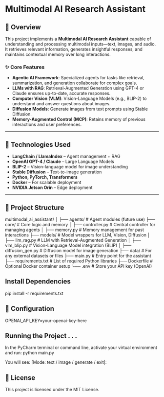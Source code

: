 # Multimodal AI Research Assistant

## 📌 Overview

This project implements a **Multimodal AI Research Assistant** capable of understanding and processing multimodal inputs—text, images, and audio. It retrieves relevant information, generates insightful responses, and maintains contextual memory over long interactions.

### ✨ Core Features
- **Agentic AI Framework**: Specialized agents for tasks like retrieval, summarization, and generation collaborate for complex goals.
- **LLMs with RAG**: Retrieval-Augmented Generation using GPT-4 or Claude ensures up-to-date, accurate responses.
- **Computer Vision (VLM)**: Vision-Language Models (e.g., BLIP-2) to understand and answer questions about images.
- **Diffusion Models**: Generate images from text prompts using Stable Diffusion.
- **Memory-Augmented Control (MCP)**: Retains memory of previous interactions and user preferences.

---

## 🧠 Technologies Used

- **LangChain / LlamaIndex** – Agent management + RAG
- **OpenAI GPT-4 / Claude** – Large Language Models
- **BLIP-2** – Vision-language model for image understanding
- **Stable Diffusion** – Text-to-image generation
- **Python, PyTorch, Transformers**
- **Docker** – For scalable deployment
- **NVIDIA Jetson Orin** – Edge deployment

---

## 📁 Project Structure

multimodal_ai_assistant/
│
├── agents/                    # Agent modules (future use)
├── core/                      # Core logic and memory
│   ├── controller.py          # Central controller for managing agents
│   ├── memory.py              # Memory management for past interactions
├── models/                    # Model wrappers for LLM, Vision, Diffusion
│   ├── llm_rag.py             # LLM with Retrieval-Augmented Generation
│   ├── vlm_blip.py            # Vision-Language Model integration (BLIP)
│   ├── diffusion_gen.py       # Diffusion model for image generation
├── data/                      # For any external datasets or files
├── main.py                    # Entry point for the assistant
├── requirements.txt           # List of required Python libraries
├── Dockerfile                 # Optional Docker container setup
└── .env                       # Store your API key (OpenAI)


## Install Dependencies

pip install -r requirements.txt


## 🔑 Configuration

OPENAI_API_KEY=your-openai-key-here


##  Running the Project . . . 

In the PyCharm terminal or command line, activate your virtual environment and run:
python main.py

You will see:
[Mode: text / image / generate / exit]:


## 📄 License
This project is licensed under the MIT License.



